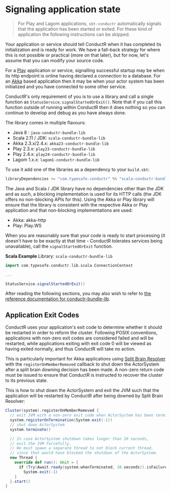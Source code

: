# Signaling application state

> For Play and Lagom applications, `sbt-conductr` automatically signals that the application has been started or exited. For these kind of application the following instructions can be skipped.

Your application or service should tell ConductR when it has completed its initialization and is ready for work. We have a fall-back strategy for where this is not possible or practical (more on that later), but for now, let's assume that you can modify your source code.

For a [Play](https://www.playframework.com/) application or service, signalling successful startup may be when its http endpoint is online having declared a connection to a database. For an [Akka](http://akka.io/) based application then it may be when your actor system has been initialized and you have connected to some other service.

ConductR's only requirement of you is to use a library and call a single function as `StatusService.signalStartedOrExit()`. Note that if you call this function outside of running within ConductR then it does nothing so you can continue to develop and debug as you have always done.

The library comes in multiple flavours: 
- Java 8 : `java-conductr-bundle-lib`
- Scala 2.11 / JDK: `scala-conductr-bundle-lib`
- Akka 2.3.x/2.4.x: `akka23-conductr-bundle-lib`
- Play 2.3.x: `play23-conductr-bundle-lib`
- Play 2.4.x: `play24-conductr-bundle-lib`
- Lagom 1.x.x: `lagom1-conductr-bundle-lib`

To use it add one of the libraries as a dependency to your `build.sbt`:

```scala
libraryDependencies += "com.typesafe.conductr" %% "scala-conductr-bundle-lib" % "1.4.14"
``` 

The Java and Scala / JDK library have no dependencies other than the JDK and as such, a blocking implementation is used for its HTTP calls (the JDK offers no non-blocking APIs for this). Using the Akka or Play library will ensure that the library is consistent with the respective Akka or Play application and that non-blocking implementations are used:
- Akka: akka-http
- Play: Play.WS

When you are reasonably sure that your code is ready to start processing (it doesn't have to be exactly at that time - ConductR tolerates services being unavailable), call the `signalStartedOrExit` function. 

**Scala Example**
Library: `scala-conductr-bundle-lib`

```scala
import com.typesafe.conductr.lib.scala.ConnectionContext

...

StatusService.signalStartedOrExit()
```

After reading the following sections, you may also wish to refer to [the reference documentation for conductr-bundle-lib](https://github.com/typesafehub/conductr-bundle-lib#typesafe-conductr-bundle-library).

## Application Exit Codes

ConductR uses your application's exit code to determine whether it should be restarted in order to reform the cluster. Following POSIX conventions, applications with non-zero exit codes are considered failed and will be restarted, while applications exiting with exit code 0 will be viewed as having exited normally, and thus ConductR will take no action.

This is particularly important for Akka applications using [Split Brain Resolver](http://doc.akka.io/docs/akka/rp-current/scala/split-brain-resolver.html) with the `registerOnMemberRemoved` callback to shut down the ActorSystem after a split brain downing decision has been made. A non-zero return code must be issued to ensure that ConductR is instructed to recover the cluster to its previous state.

This is how to shut down the ActorSystem and exit the JVM such that the application will be restarted by ConductR after being downed by Split Brain Resolver:
```scala
Cluster(system).registerOnMemberRemoved {
  // exit JVM with a non-zero exit code when ActorSystem has been terminated 
  system.registerOnTermination(System.exit(-1))
  // shut down ActorSystem
  system.terminate()

  // In case ActorSystem shutdown takes longer than 10 seconds,
  // exit the JVM forcefully.
  // We must spawn a separate thread to not block current thread,
  // since that would have blocked the shutdown of the ActorSystem.
  new Thread {
    override def run(): Unit = {
      if (Try(Await.ready(system.whenTerminated, 10.seconds)).isFailure)
        System.exit(-1)
    }
  }.start()
}
```

